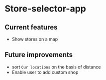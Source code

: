 # Store-selector-app

## Current features

* Show stores on a map

## Future improvements

* sort `Our locations` on the basis of distance
* Enable user to add custom shop